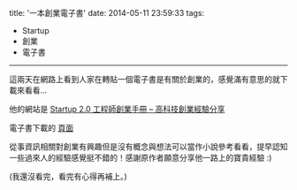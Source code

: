 title: '一本創業電子書'
date: 2014-05-11 23:59:33
tags:
- Startup
- 創業
- 電子書
---

這兩天在網路上看到人家在轉貼一個電子書是有關於創業的，感覺滿有意思的就下載來看看...

他的網站是 [Startup 2.0 工程師創業手冊 – 高科技創業經驗分享](http://startup20.org/)

電子書下載的 [頁面](http://startup20.org/2014/03/19/%E5%B7%A5%E7%A8%8B%E5%B8%AB%E5%89%B5%E6%A5%AD%E6%89%8B%E5%86%8A%EF%BC%8C%E7%BB%88%E6%96%BC%E9%9B%86%E7%B5%90%E6%88%90%E6%9B%B8%E4%BA%86/)

從事資訊相關對創業有興趣但是沒有概念與想法可以當作小說參考看看，提早認知一些過來人的經驗感覺挺不錯的！感謝原作者願意分享他一路上的寶貴經驗 :)

(我還沒看完，看完有心得再補上。)